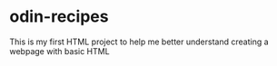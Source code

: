 # odin-recipes

This is my first HTML project to help me better understand creating a webpage with basic HTML